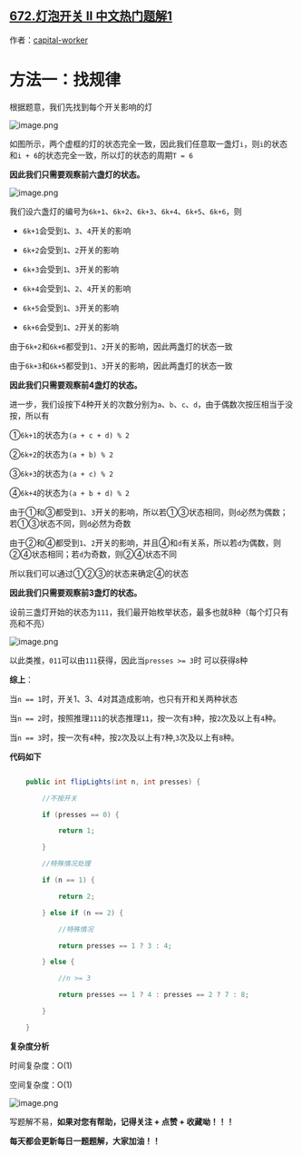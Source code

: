 ## [672.灯泡开关 Ⅱ 中文热门题解1](https://leetcode.cn/problems/bulb-switcher-ii/solutions/100000/dengp-by-capital-worker-51rb)

作者：[capital-worker](https://leetcode.cn/u/capital-worker)
# 方法一：找规律
根据题意，我们先找到每个开关影响的灯
![image.png](https://pic.leetcode-cn.com/1663199774-ViXZgK-image.png)
如图所示，两个虚框的灯的状态完全一致，因此我们任意取一盏灯`i`，则`i`的状态和`i + 6`的状态完全一致，所以灯的状态的周期`T = 6`

**因此我们只需要观察前六盏灯的状态。**
![image.png](https://pic.leetcode-cn.com/1663199810-cSHGQC-image.png)
我们设六盏灯的编号为`6k+1`、`6k+2`、`6k+3`、`6k+4`、`6k+5`、`6k+6`，则
- `6k+1`会受到`1`、`3`、`4`开关的影响
- `6k+2`会受到`1`、`2`开关的影响
- `6k+3`会受到`1`、`3`开关的影响
- `6k+4`会受到`1`、`2`、`4`开关的影响
- `6k+5`会受到`1`、`3`开关的影响
- `6k+6`会受到`1`、`2`开关的影响

由于`6k+2`和`6k+6`都受到`1`、`2`开关的影响，因此两盏灯的状态一致
由于`6k+3`和`6k+5`都受到`1`、`3`开关的影响，因此两盏灯的状态一致

**因此我们只需要观察前4盏灯的状态。**

进一步，我们设按下4种开关的次数分别为`a`、`b`、`c`、`d`，由于偶数次按压相当于没按，所以有
①`6k+1`的状态为`(a + c + d) % 2`
②`6k+2`的状态为`(a + b) % 2`
③`6k+3`的状态为`(a + c) % 2`
④`6k+4`的状态为`(a + b + d) % 2`

由于①和③都受到`1`、`3`开关的影响，所以若①③状态相同，则`d`必然为偶数；若①③状态不同，则`d`必然为奇数

由于②和④都受到`1`、`2`开关的影响，并且④和`d`有关系，所以若`d`为偶数，则②④状态相同；若`d`为奇数，则②④状态不同

所以我们可以通过①②③的状态来确定④的状态

**因此我们只需要观察前3盏灯的状态。**

设前三盏灯开始的状态为`111`，我们最开始枚举状态，最多也就8种（每个灯只有亮和不亮）
![image.png](https://pic.leetcode-cn.com/1663212415-WztOlf-image.png)

以此类推，`011`可以由`111`获得，因此当`presses >= 3`时 可以获得`8`种

**综上**：
当`n == 1`时，开关1、3、4对其造成影响，也只有开和关两种状态
当`n == 2`时，按照推理`111`的状态推理`11`，按一次有`3`种，按`2`次及以上有`4`种。
当`n == 3`时，按一次有`4`种，按`2`次及以上有`7`种,`3`次及以上有`8`种。
**代码如下**
```java
    public int flipLights(int n, int presses) {
        //不按开关
        if (presses == 0) {
            return 1;
        }
        //特殊情况处理
        if (n == 1) {
            return 2;
        } else if (n == 2) {
            //特殊情况
            return presses == 1 ? 3 : 4;
        } else {
            //n >= 3
            return presses == 1 ? 4 : presses == 2 ? 7 : 8;
        }
    }
```
**复杂度分析**
时间复杂度：O(1)
空间复杂度：O(1)
![image.png](https://pic.leetcode-cn.com/1663201198-NnoSCp-image.png)

写题解不易，**如果对您有帮助，记得关注 + 点赞 + 收藏呦！！！**
**每天都会更新每日一题题解，大家加油！！**
